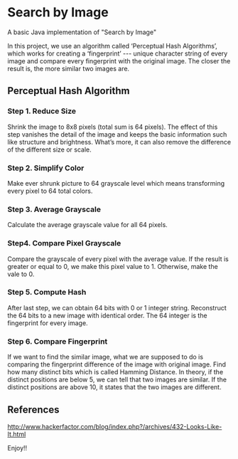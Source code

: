 # Search by Image
A basic Java implementation of "Search by Image"

In this project, we use an algorithm called ‘Perceptual Hash Algorithms’, which works for creating a ‘fingerprint’ --- unique character string of every image and compare every fingerprint with the original image. The closer the result is, the more similar two images are.

## Perceptual Hash Algorithm
### Step 1. Reduce Size
Shrink the image to 8x8 pixels (total sum is 64 pixels). The effect of this step vanishes the detail of the image and keeps the basic information such like structure and brightness. What’s more, it can also remove the difference of the different size or scale.
### Step 2. Simplify Color
Make ever shrunk picture to 64 grayscale level which means transforming every pixel to 64 total colors.
### Step 3. Average Grayscale
Calculate the average grayscale value for all 64 pixels.
### Step4. Compare Pixel Grayscale
Compare the grayscale of every pixel with the average value. If the result is greater or equal to 0, we make this pixel value to 1. Otherwise, make the vale to 0.
### Step 5. Compute Hash
After last step, we can obtain 64 bits with 0 or 1 integer string. Reconstruct the 64 bits to a new image with identical order. The 64 integer is the fingerprint for every image.
### Step 6. Compare Fingerprint
If we want to find the similar image, what we are supposed to do is comparing the fingerprint difference of the image with original image. Find how many distinct bits which is called Hamming Distance. In theory, if the distinct positions are below 5, we can tell that two images are similar. If the distinct positions are above 10, it states that the two images are different.

## References
http://www.hackerfactor.com/blog/index.php?/archives/432-Looks-Like-It.html

Enjoy!!
